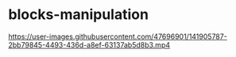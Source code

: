 # blocks-manipulation

https://user-images.githubusercontent.com/47696901/141905787-2bb79845-4493-436d-a8ef-63137ab5d8b3.mp4

